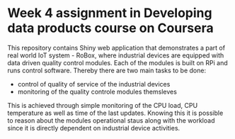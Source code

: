 # Week  4 assignment in Developing data products course on Coursera

This repository contains Shiny web application that demonstrates a part of real world IoT system - RoBox, where industrial devices are equipped with data driven quality control modules. Each of the modules is built on RPi and runs control software. Thereby there are two main tasks to be done:
* control of quality of service of the industrial devices
* monitoring of the quality controle modules themsleves

This is achieved through simple monitoring of the CPU load, CPU temperature as well as time of the last updates. Knowing this it is possible to reason about the modules operational staus along with the workload since it is directly dependent on industrial device activities. 
